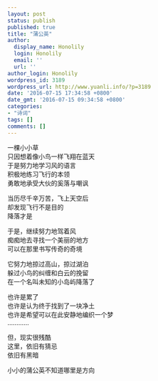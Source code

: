```yaml
---
layout: post
status: publish
published: true
title: "蒲公英"
author:
  display_name: Honolily
  login: Honolily
  email: ''
  url: ''
author_login: Honolily
wordpress_id: 3189
wordpress_url: http://www.yuanli.info/?p=3189
date: '2016-07-15 17:34:58 +0800'
date_gmt: '2016-07-15 09:34:58 +0800'
categories:
- "诗词"
tags: []
comments: []
---
```

<p>一棵小小草<br />
只因想着像小鸟一样飞翔在蓝天<br />
于是努力地学习风的语言<br />
积极地练习飞行的本领<br />
勇敢地承受大伙的奚落与嘲讽</p>
<p>当历尽千辛万苦，飞上天空后<br />
却发现飞行不是目的<br />
降落才是</p>
<p>于是，继续努力地驾着风<br />
痴痴地去寻找一个美丽的地方<br />
可以在那里书写传奇的奇境</p>
<p>它努力地掠过高山，掠过湖泊<br />
躲过小鸟的纠缠和白云的挽留<br />
在一个名叫未知的小岛屿降落了</p>
<p>也许是累了<br />
也许是认为终于找到了一块净土<br />
也许是希望可以在此安静地编织一个梦<br />
............</p>
<p>但，现实很残酷<br />
这里，依旧有猜忌<br />
依旧有黑暗</p>
<p>小小的蒲公英不知道哪里是方向</p>
